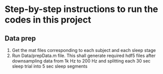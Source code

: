 # Step-by-step instructions to run the codes in this project

## Data prep
1. Get the mat files corresponding to each subject and each sleep stage
2. Run Data/prepData.m file. This shall generate required hdf5 files after downsampling data from 1k Hz to 200 Hz and splitting each 30 sec sleep trial into 5 sec sleep segments
